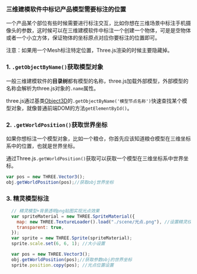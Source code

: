### 三维建模软件中标记产品模型需要标注的位置

一个产品某个部位有些时候需要进行标注交互，比如你想在三维场景中标注手机摄像头的参数，这时候可以在三维建模软件中标注一个创建一个物体，可是是空物体或者一个小立方体，保证物体的坐标原点对应你要标注的位置即可。

注意：如果用一个Mesh标注特定位置，Three.js渲染的时候主要隐藏掉。


### 1. `.getObjectByName()`获取模型对象

一般三维建模软件的**目录树**都有模型的名称，three.js加载外部模型，外部模型的名称会解析为three.js对象的`.name`属性。

three.js通过基类[Object3D](http://www.webgl3d.cn/threejs/docs/#api/zh/core/Object3D)的`.getObjectByName('模型节点名称')`快速查找某个模型对象，就像普通前端DOM的方法`getElementById()`。



### 2. `.getWorldPosition()`获取世界坐标

如果你想标注一个模型对象，比如一个粮仓，你首先应该知道粮仓模型在三维坐标系中的位置，也就是世界坐标。

通过Three.js`.getWorldPosition()`获取可以获取一个模型在三维坐标系中世界坐标。

```js
var pos = new THREE.Vector3();
obj.getWorldPosition(pos);//获取obj世界坐标
```

### 3. 精灵模型标注

```js
  // 精灵模型+背景透明png贴图实现光点效果
  var spriteMaterial = new THREE.SpriteMaterial({
    map: new THREE.TextureLoader().load("./scene/光点.png"), //设置精灵纹理贴图
    transparent: true,
  });
  var sprite = new THREE.Sprite(spriteMaterial);
  sprite.scale.set(6, 6, 1); //大小设置

  var pos = new THREE.Vector3();
  obj.getWorldPosition(pos);//获取参数obj的世界坐标
  sprite.position.copy(pos); //光点位置设置
```